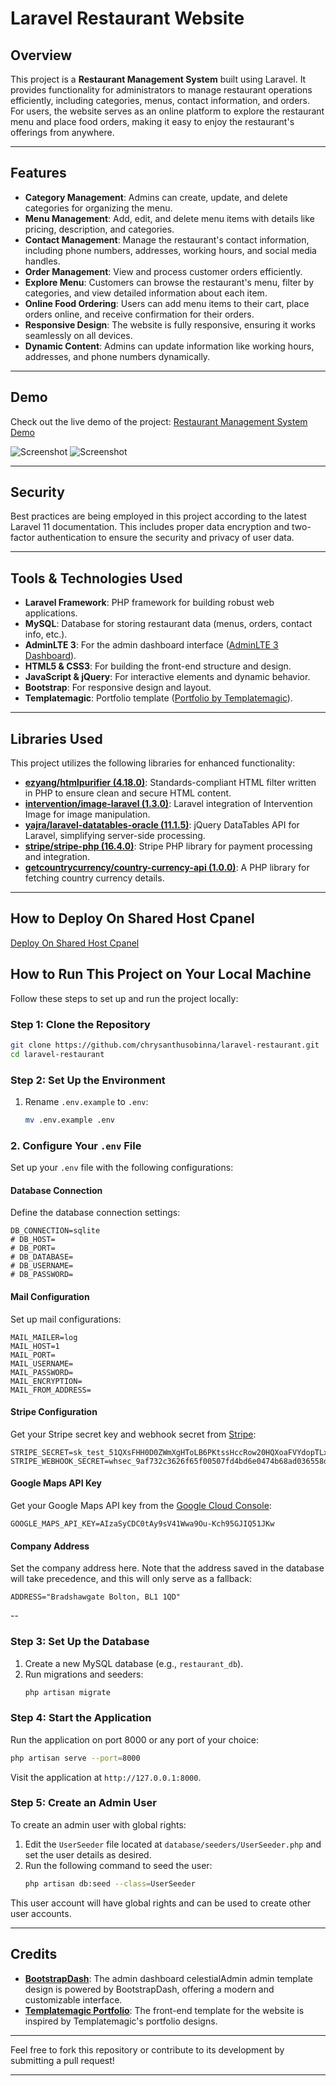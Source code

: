 # Laravel Restaurant Website

## Overview
This project is a **Restaurant Management System** built using Laravel. It provides functionality for administrators to manage restaurant operations efficiently, including categories, menus, contact information, and orders. For users, the website serves as an online platform to explore the restaurant menu and place food orders, making it easy to enjoy the restaurant's offerings from anywhere.

---

## Features
- **Category Management**: Admins can create, update, and delete categories for organizing the menu.
- **Menu Management**: Add, edit, and delete menu items with details like pricing, description, and categories.
- **Contact Management**: Manage the restaurant's contact information, including phone numbers, addresses, working hours, and social media handles.
- **Order Management**: View and process customer orders efficiently.
- **Explore Menu**: Customers can browse the restaurant's menu, filter by categories, and view detailed information about each item.
- **Online Food Ordering**: Users can add menu items to their cart, place orders online, and receive confirmation for their orders.
- **Responsive Design**: The website is fully responsive, ensuring it works seamlessly on all devices.
- **Dynamic Content**: Admins can update information like working hours, addresses, and phone numbers dynamically.

---

## Demo
Check out the live demo of the project: [Restaurant Management System Demo](https://restaurant.chrys-online.com/)

![Screenshot](documentation/demo-main-site.png)
![Screenshot](documentation/demo-admin-dashboard.png)

---

## Security
Best practices are being employed in this project according to the latest Laravel 11 documentation. This includes proper data encryption and two-factor authentication to ensure the security and privacy of user data.

---

## Tools & Technologies Used
- **Laravel Framework**: PHP framework for building robust web applications.
- **MySQL**: Database for storing restaurant data (menus, orders, contact info, etc.).
- **AdminLTE 3**: For the admin dashboard interface ([AdminLTE 3 Dashboard](https://adminlte.io/themes/v3/)).
- **HTML5 & CSS3**: For building the front-end structure and design.
- **JavaScript & jQuery**: For interactive elements and dynamic behavior.
- **Bootstrap**: For responsive design and layout.
- **Templatemagic**: Portfolio template ([Portfolio by Templatemagic](https://themeforest.net/user/templatemagic/portfolio)).

---

## Libraries Used
This project utilizes the following libraries for enhanced functionality:  

- **[ezyang/htmlpurifier (4.18.0)](https://github.com/ezyang/htmlpurifier)**: Standards-compliant HTML filter written in PHP to ensure clean and secure HTML content.  
- **[intervention/image-laravel (1.3.0)](https://github.com/Intervention/image)**: Laravel integration of Intervention Image for image manipulation.  
- **[yajra/laravel-datatables-oracle (11.1.5)](https://yajrabox.com/docs/laravel-datatables/master)**: jQuery DataTables API for Laravel, simplifying server-side processing.  
- **[stripe/stripe-php (16.4.0)](https://github.com/stripe/stripe-php)**: Stripe PHP library for payment processing and integration.  
- **[getcountrycurrency/country-currency-api (1.0.0)](https://github.com/getcountrycurrency/country-currency-api)**: A PHP library for fetching country currency details.  

--- 
## How to Deploy On Shared Host Cpanel

[Deploy On Shared Host Cpanel ](DEPLOY.md)

## How to Run This Project on Your Local Machine
Follow these steps to set up and run the project locally:

### **Step 1: Clone the Repository**
```bash
git clone https://github.com/chrysanthusobinna/laravel-restaurant.git
cd laravel-restaurant
```

### **Step 2: Set Up the Environment**
1. Rename `.env.example` to `.env`:
   ```bash
   mv .env.example .env
   ```
 
### 2. Configure Your `.env` File  
Set up your `.env` file with the following configurations:  

#### **Database Connection**  
Define the database connection settings:  
```plaintext  
DB_CONNECTION=sqlite  
# DB_HOST=  
# DB_PORT=  
# DB_DATABASE=  
# DB_USERNAME=  
# DB_PASSWORD=  
```  

#### **Mail Configuration**  
Set up mail configurations:  
```plaintext  
MAIL_MAILER=log  
MAIL_HOST=1  
MAIL_PORT=  
MAIL_USERNAME=  
MAIL_PASSWORD=  
MAIL_ENCRYPTION=  
MAIL_FROM_ADDRESS=  
```  

#### **Stripe Configuration**  
Get your Stripe secret key and webhook secret from [Stripe](https://stripe.com/):  
```plaintext  
STRIPE_SECRET=sk_test_51QXsFHH0D0ZWmXgHToLB6PKtssHccRow20HQXoaFVYdopTLxzjR2HGNozoK7DS5HM4D6OMWqwLVV0nLqE1FjbzlL0046KoGP7I  
STRIPE_WEBHOOK_SECRET=whsec_9af732c3626f65f00507fd4bd6e0474b68ad036558db586a4aef74e273154f5e  
```  

#### **Google Maps API Key**  
Get your Google Maps API key from the [Google Cloud Console](https://console.cloud.google.com/):  
```plaintext  
GOOGLE_MAPS_API_KEY=AIzaSyCDC0tAy9sV41Wwa9Ou-Kch95GJIQ51JKw  
```  

#### **Company Address**  
Set the company address here. Note that the address saved in the database will take precedence, and this will only serve as a fallback:  
```plaintext  
ADDRESS="Bradshawgate Bolton, BL1 1QD"  
```  

-- 

### **Step 3: Set Up the Database**
1. Create a new MySQL database (e.g., `restaurant_db`).
2. Run migrations and seeders:
   ```bash
   php artisan migrate
   ```

### **Step 4: Start the Application**
Run the application on port 8000 or any port of your choice:
```bash
php artisan serve --port=8000
```
Visit the application at `http://127.0.0.1:8000`.

### **Step 5: Create an Admin User**
To create an admin user with global rights:
1. Edit the `UserSeeder` file located at `database/seeders/UserSeeder.php` and set the user details as desired.
2. Run the following command to seed the user:
   ```bash
   php artisan db:seed --class=UserSeeder
   ```
This user account will have global rights and can be used to create other user accounts.

---

## Credits
- **[BootstrapDash](https://github.com/BootstrapDash/celestialAdmin-free-admin-template)**: The admin dashboard celestialAdmin admin template
 design is powered by BootstrapDash, offering a modern and customizable interface.
- **[Templatemagic Portfolio](https://themeforest.net/user/templatemagic/portfolio)**: The front-end template for the website is inspired by Templatemagic's portfolio designs.

---

Feel free to fork this repository or contribute to its development by submitting a pull request! 

---
 